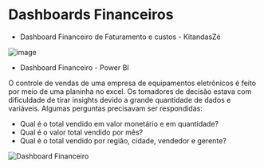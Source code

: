 # Dashboards Financeiros

* Dashboard Financeiro de Faturamento e custos - KitandasZé

![image](https://github.com/JorgeFerreira09/Dashboard-Financeiro/assets/106722825/4ddf2601-e2c3-4b46-ace8-2d117e293d73)

* Dashboard Financeiro - Power BI

O controle de vendas de uma empresa de equipamentos eletrônicos é feito por meio de uma planinha no excel. 
Os tomadores de decisão estava com dificuldade de tirar insights devido a grande quantidade de dados e variáveis. Algumas perguntas precisavam ser respondidas:

- Qual é o total vendido em valor monetário e em quantidade?
- Qual é o valor total vendido por mês?
- Qual é o total vendido por região, cidade, vendedor e gerente? 
   
![Dashboard Financeiro](https://github.com/JorgeFerreira09/Dashboard-Financeiro/assets/106722825/4cdae3ce-8a76-431c-b272-9397fc991cb1)
